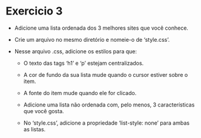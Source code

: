 # Exercicio 3

* Adicione uma lista ordenada dos 3 melhores sites que você conhece.

* Crie um arquivo no mesmo diretório e nomeie-o de ‘style.css’.

* Nesse arquivo .css, adicione os estilos para que:

  * O texto das tags ‘h1’ e ‘p’ estejam centralizados.
  
  * A cor de fundo da sua lista mude quando o cursor estiver sobre o item.
  
  * A fonte do item mude quando ele for clicado.
  
  * Adicione uma lista não ordenada com, pelo menos, 3 características que você gosta.
  
  * No ‘style.css’, adicione a propriedade ‘list-style: none’ para ambas as listas.